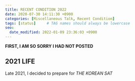 ```yaml
---
title: RECENT CONDITION 2022
date: 2020-07-30 14:11:30 +0900
categories: [Miscellaneous Talk, Recent Condition]
tags: [status]     # TAG names should always be lowercase
seo:
  date_modified: 2022-01-09 23:36:03 +0900
---
```


**FIRST, I AM SO SORRY I HAD NOT POSTED**

## 2021 LIFE


Late 2021, I decided to prepare for *THE KOREAN SAT*



